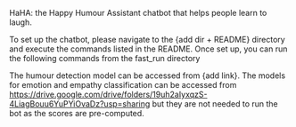 HaHA: the Happy Humour Assistant chatbot that helps people learn to laugh.

To set up the chatbot, please navigate to the {add dir + README} directory and execute the commands listed in the README.
Once set up, you can run the following commands from the fast_run directory

The humour detection model can be accessed from {add link}.
The models for emotion and empathy classification can be accessed from https://drive.google.com/drive/folders/19uh2aIyxqzS-4LiagBouu6YuPYiOvaDz?usp=sharing but they are not needed to run the bot as the scores are pre-computed.

